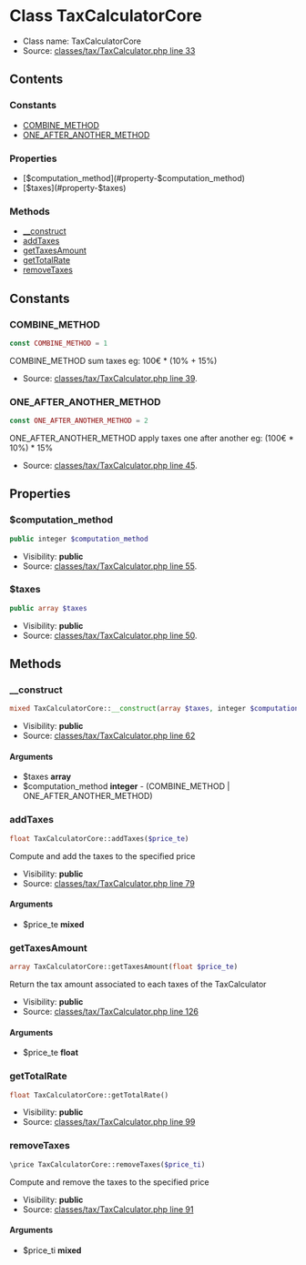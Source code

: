 Class TaxCalculatorCore
=====================





* Class name: TaxCalculatorCore
* Source: [classes/tax/TaxCalculator.php line 33](https://github.com/PrestaShop/PrestaShop/blob/1.5.1.0/classes/tax/TaxCalculator.php#L33)


Contents
--------

### Constants

* [COMBINE_METHOD](#constant-COMBINE_METHOD)
* [ONE_AFTER_ANOTHER_METHOD](#constant-ONE_AFTER_ANOTHER_METHOD)

### Properties

* [$computation_method](#property-$computation_method)
* [$taxes](#property-$taxes)

### Methods

* [__construct](#method-__construct)
* [addTaxes](#method-addTaxes)
* [getTaxesAmount](#method-getTaxesAmount)
* [getTotalRate](#method-getTotalRate)
* [removeTaxes](#method-removeTaxes)


Constants
----------


### <a name="constant-COMBINE_METHOD"></a>COMBINE_METHOD

```php
const COMBINE_METHOD = 1
```

COMBINE_METHOD sum taxes
eg: 100€ * (10% + 15%)



* Source: [classes/tax/TaxCalculator.php line 39](https://github.com/PrestaShop/PrestaShop/blob/1.5.1.0/classes/tax/TaxCalculator.php#L39).


### <a name="constant-ONE_AFTER_ANOTHER_METHOD"></a>ONE_AFTER_ANOTHER_METHOD

```php
const ONE_AFTER_ANOTHER_METHOD = 2
```

ONE_AFTER_ANOTHER_METHOD apply taxes one after another
eg: (100€ * 10%) * 15%



* Source: [classes/tax/TaxCalculator.php line 45](https://github.com/PrestaShop/PrestaShop/blob/1.5.1.0/classes/tax/TaxCalculator.php#L45).


Properties
----------


### <a name="property-$computation_method"></a>$computation_method

```php
public integer $computation_method
```





* Visibility: **public**
* Source: [classes/tax/TaxCalculator.php line 55](https://github.com/PrestaShop/PrestaShop/blob/1.5.1.0/classes/tax/TaxCalculator.php#L55).


### <a name="property-$taxes"></a>$taxes

```php
public array $taxes
```





* Visibility: **public**
* Source: [classes/tax/TaxCalculator.php line 50](https://github.com/PrestaShop/PrestaShop/blob/1.5.1.0/classes/tax/TaxCalculator.php#L50).


Methods
-------


### <a name="method-__construct"></a>__construct

```php
mixed TaxCalculatorCore::__construct(array $taxes, integer $computation_method)
```





* Visibility: **public**
* Source: [classes/tax/TaxCalculator.php line 62](https://github.com/PrestaShop/PrestaShop/blob/1.5.1.0/classes/tax/TaxCalculator.php#L62)


#### Arguments
* $taxes **array**
* $computation_method **integer** - (COMBINE_METHOD | ONE_AFTER_ANOTHER_METHOD)



### <a name="method-addTaxes"></a>addTaxes

```php
float TaxCalculatorCore::addTaxes($price_te)
```

Compute and add the taxes to the specified price



* Visibility: **public**
* Source: [classes/tax/TaxCalculator.php line 79](https://github.com/PrestaShop/PrestaShop/blob/1.5.1.0/classes/tax/TaxCalculator.php#L79)


#### Arguments
* $price_te **mixed**



### <a name="method-getTaxesAmount"></a>getTaxesAmount

```php
array TaxCalculatorCore::getTaxesAmount(float $price_te)
```

Return the tax amount associated to each taxes of the TaxCalculator



* Visibility: **public**
* Source: [classes/tax/TaxCalculator.php line 126](https://github.com/PrestaShop/PrestaShop/blob/1.5.1.0/classes/tax/TaxCalculator.php#L126)


#### Arguments
* $price_te **float**



### <a name="method-getTotalRate"></a>getTotalRate

```php
float TaxCalculatorCore::getTotalRate()
```





* Visibility: **public**
* Source: [classes/tax/TaxCalculator.php line 99](https://github.com/PrestaShop/PrestaShop/blob/1.5.1.0/classes/tax/TaxCalculator.php#L99)




### <a name="method-removeTaxes"></a>removeTaxes

```php
\price TaxCalculatorCore::removeTaxes($price_ti)
```

Compute and remove the taxes to the specified price



* Visibility: **public**
* Source: [classes/tax/TaxCalculator.php line 91](https://github.com/PrestaShop/PrestaShop/blob/1.5.1.0/classes/tax/TaxCalculator.php#L91)


#### Arguments
* $price_ti **mixed**


